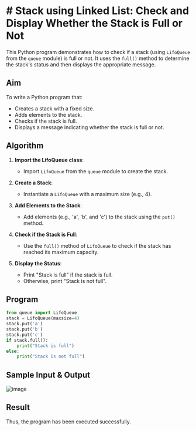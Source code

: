 # # Stack using Linked List: Check and Display Whether the Stack is Full or Not

This Python program demonstrates how to check if a stack (using `LifoQueue` from the `queue` module) is full or not. It uses the `full()` method to determine the stack's status and then displays the appropriate message.

##  Aim

To write a Python program that:
- Creates a stack with a fixed size.
- Adds elements to the stack.
- Checks if the stack is full.
- Displays a message indicating whether the stack is full or not.

##  Algorithm

1. **Import the LifoQueue class**:
   - Import `LifoQueue` from the `queue` module to create the stack.

2. **Create a Stack**:
   - Instantiate a `LifoQueue` with a maximum size (e.g., 4).

3. **Add Elements to the Stack**:
   - Add elements (e.g., 'a', 'b', and 'c') to the stack using the `put()` method.

4. **Check if the Stack is Full**:
   - Use the `full()` method of `LifoQueue` to check if the stack has reached its maximum capacity.

5. **Display the Status**:
   - Print "Stack is full" if the stack is full.
   - Otherwise, print "Stack is not full".

##  Program
```python
from queue import LifoQueue 
stack = LifoQueue(maxsize=4) 
stack.put('a') 
stack.put('b') 
stack.put('c') 
if stack.full(): 
    print("Stack is full") 
else: 
    print("Stack is not full")
```

## Sample Input & Output

![image](https://github.com/user-attachments/assets/588a841b-e5c8-4c42-9982-8bbfe84d4418)

## Result
Thus, the program has been executed successfully.
